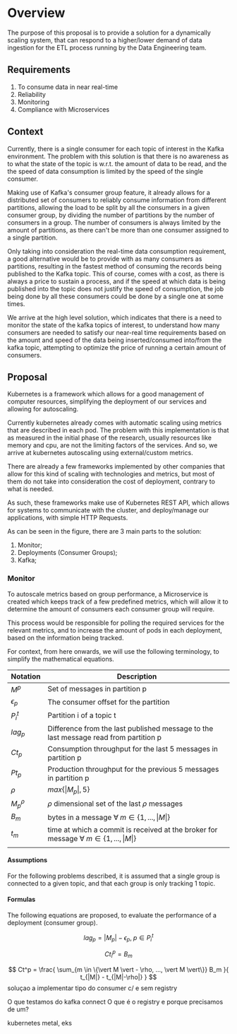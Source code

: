 # Overview

The purpose of this proposal is to provide a solution for a dynamically scaling system, that can respond to a higher/lower demand of data ingestion for the ETL process running by the Data Engineering team. 

## Requirements

1. To consume data in near real-time
2. Reliability
3. Monitoring
4. Compliance with Microservices

## Context

Currently, there is a single consumer for each topic of interest in the Kafka environment. The problem with this solution is that there is no awareness as to what the state of the topic is w.r.t. the amount of data to be read, and the the speed of data consumption is limited by the speed of the single consumer.

Making use of Kafka's consumer group feature, it already allows for a distributed set of consumers to reliably consume information from different partitions, allowing the load to be split by all the consumers in a given consumer group, by dividing the number of partitions by the number of consumers in a group. The number of consumers is always limited by the amount of partitions, as there can't be more than one consumer assigned to a single partition.

Only taking into consideration the real-time data consumption requirement, a good alternative would be to provide with as many consumers as partitions, resulting in the fastest method of consuming the records being published to the Kafka topic. This of course, comes with a cost, as there is always a price to sustain a process, and if the speed at which data is being published into the topic does not justify the speed of consumption, the job being done by all these consumers could be done by a single one at some times.

We arrive at the high level solution, which indicates that there is a need to monitor the state of the kafka topics of interest, to understand how many consumers are needed to satisfy our near-real time requirements based on the amount and speed of the data being inserted/consumed into/from the kafka topic, attempting to optimize the price of running a certain amount of consumers.

## Proposal

Kubernetes is a framework which allows for a good management of computer resources, simplifying the deployment of our services and allowing for autoscaling.

Currently kubernetes already comes with automatic scaling using metrics that are described in each pod. The problem with this implementation is that as measured in the initial phase of the research, usually resources like memory and cpu, are not the limiting factors of the services. And so, we arrive at kubernetes autoscaling using external/custom metrics. 

There are already a few frameworks implemented by other companies that allow for this kind of scaling with technologies and metrics, but most of them do not take into consideration the cost of deployment, contrary to what is needed.

As such, these frameworks make use of Kubernetes REST API, which allows for systems to communicate with the cluster, and deploy/manage our applications, with simple HTTP Requests.

As can be seen in the figure, there are 3 main parts to the solution: 
1. Monitor; 
2. Deployments (Consumer Groups); 
3. Kafka;

### Monitor

To autoscale metrics based on group performance, a Microservice is created which keeps track of a few predefined metrics, which will allow it to determine the amount of consumers each consumer group will require. 

This process would be responsible for polling the required services for the relevant metrics, and to increase the amount of pods in each deployment, based on the information being tracked.

For context, from here onwards, we will use the following terminology, to simplify the mathematical equations.


| Notation     | Description                                                                                              |
| ------------ | -------------------------------------------------------------------------------------------------------- |
| $M^p$        | Set of messages in partition p                                                                           |
| $\epsilon_p$ | The consumer offset for the partition                                                                    |
| $P_i^t$      | Partition i of a topic t                                                                                 |
| $lag_p$      | Difference from the last published message to the last message read from partition p                     |
| $Ct_p$       | Consumption throughput for the last 5 messages in partition p                                            |
| $Pt_p$       | Production throughput for the previous 5 messages in partition p                                         |
| $\rho$       | $max\{\vert M_p \vert, 5\}$                                                                              |
| $M^\rho_p$   | $\rho$ dimensional set of the last $\rho$ messages                                                       |
| $B_m$        | bytes in a message $\forall \;m \in \{1, ..., \vert M \vert\}$                                           |
| $t_m$        | time at which a commit is received at the broker for message $\forall \;m \in \{1, ..., \vert M \vert\}$ |
|              |                                                                                                          |


#### Assumptions

For the following problems described, it is assumed that a single group is connected to a given topic, and that each group is only tracking 1 topic.


#### Formulas

The following equations are proposed, to evaluate the performance of a deployment (consumer group).

$$
	lag_p = \vert M_p \vert - \epsilon_p, \; p \in P_i^t
$$

$$
	Ct^p_i = B_m
$$

$$
	Ct^p = \frac{
		\sum_{m \in \{\vert M \vert - \rho, ..., \vert M \vert\}} B_m
	}{
		t_{|M|} - t_{|M|-\rho|}
	}
$$
soluçao a implementar
	tipo do consumer c/ e sem registry
	
O que testamos do kafka connect
	O que é o registry e porque precisamos de um?
	
kubernetes metal, eks